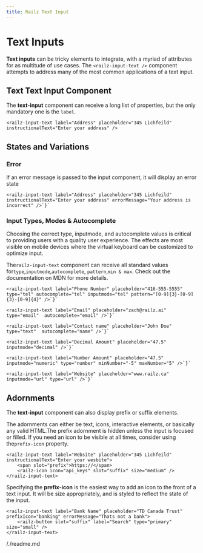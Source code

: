 ```yaml
---
title: Railz Text Input
---
```


# Text Inputs

**Text inputs** can be tricky elements to integrate, with a myriad of attributes for as multitude of use cases. The `<railz-input-text />`
component attempts to address many of the most common applications of a text input.

## Text Text Input Component

The **text-input** component can receive a long list of properties, but the only mandatory one is the `label`.

<!-- <railz-input-text label="Address" placeholder="345 Lichfeild" instructionalText="Enter your address" /> -->

```
<railz-input-text label="Address" placeholder="345 Lichfeild" instructionalText="Enter your address" />
```

## States and Variations

### Error

If an error message is passed to the input component, it will display an error state

<!-- <railz-input-text label="Address" placeholder="345 Lichfeild" instructionalText="Enter your address" errorMessage="Your address is incorrect" /> -->

```
<railz-input-text label="Address" placeholder="345 Lichfeild" instructionalText="Enter your address" errorMessage="Your address is incorrect" />`}`

```

### Input Types, Modes & Autocomplete

Choosing the correct type, inputmode, and autocomplete values is critical to providing users with a quality user experience. The effects are most visible on mobile
devices where the virtual keyboard can be customized to optimize input.

The`railz-input-text` component can receive all standard values for`type`,`inputmode`,`autocomplete`,
`pattern`,`min & max`. Check out the documentation on MDN for more details.

<!-- <railz-input-text label="Phone Number" placeholder="416-555-5555" type="tel" autocomplete="tel" inputmode="tel" pattern="[0-9]{3}-[0-9]{3}-[0-9]{4}" /> -->

```
<railz-input-text label="Phone Number" placeholder="416-555-5555" type="tel" autocomplete="tel" inputmode="tel" pattern="[0-9]{3}-[0-9]{3}-[0-9]{4}" />`}`
```

<!-- <img src="../assets/keyboard-tel.png" /> -->
<!-- <railz-input-text label="Email" placeholder="zach@railz.ai" type="email" autocomplete="email" /> -->

```
<railz-input-text label="Email" placeholder="zach@railz.ai" type="email"  autocomplete="email" />`}`
```

<!-- <img src="../assets/keyboard-email.png" />
<railz-input-text label="Contact name" placeholder="John Doe" type="text" autocomplete="name" /> -->

```
<railz-input-text label="Contact name" placeholder="John Doe" type="text"  autocomplete="name" />`}`
```

<!-- <img src="../assets/keyboard-name.png" />
<railz-input-text label="Decimal Amount" placeholder="47.5" inputmode="decimal" /> -->

```
<railz-input-text label="Decimal Amount" placeholder="47.5" inputmode="decimal" />`}`
```

<!-- <railz-input-text label="Number Amount" placeholder="47.5" inputmode="numeric" type="number" minNumber="-5" maxNumber="5" /> -->

```
<railz-input-text label="Number Amount" placeholder="47.5" inputmode="numeric" type="number" minNumber="-5" maxNumber="5" />`}`
```

<!-- <railz-input-text label="Company Website" placeholder="www.railz.ca" inputmode="url" type="url" /> -->

```
<railz-input-text label="Website" placeholder="www.railz.ca" inputmode="url" type="url" />`}`
```

## Adornments

The **text-input** component can also display prefix or suffix elements.

The adornments can either be text, icons, interactive elements, or basically any valid HTML.The prefix adornment is hidden unless the input is focused or filled. If
you need an icon to be visible at all times, consider using the`prefix-icon` property.

<!-- <railz-input-text label="Website" placeholder="345 Lichfeild" instructionalText="Enter your wesbite">
<span slot="prefix">https://</span>
<railz-icon icon="api_keys" slot="suffix" size="medium" />
</railz-input-text> -->

```
<railz-input-text label="Website" placeholder="345 Lichfeild" instructionalText="Enter your wesbite">
    <span slot="prefix">https://</span>
    <railz-icon icon="api_keys" slot="suffix" size="medium" />
</railz-input-text>
```

Specifying the **prefix-icon** is the easiest way to add an icon to the front of a text input. It will be size appropriately, and is styled to reflect
the state of the input.

<!-- <railz-input-text label="Bank Name" placeholder="TD Canada Trust" prefixIcon="banking" errorMessage="Thats not a bank">
<railz-button shape="pill" slot="suffix" label="Search" type="primary" size="small" />
</railz-input-text> -->

```
<railz-input-text label="Bank Name" placeholder="TD Canada Trust" prefixIcon="banking" errorMessage="Thats not a bank">
    <railz-button slot="suffix" label="Search" type="primary" size="small" />
</railz-input-text>
```

/./readme.md
